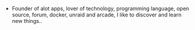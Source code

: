 - Founder of alot apps, lover of technology, programming language, open source, forum, docker, unraid and arcade, I like to discover and learn new things..
  <br>


















































































































































































































































































































































































































































































































































